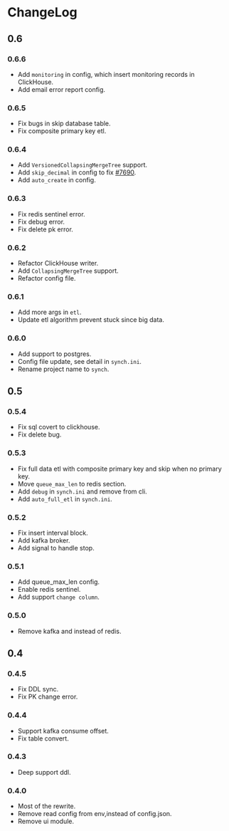 # ChangeLog

## 0.6

### 0.6.6

- Add `monitoring` in config, which insert monitoring records in ClickHouse.
- Add email error report config.

### 0.6.5

- Fix bugs in skip database table.
- Fix composite primary key etl.

### 0.6.4

- Add `VersionedCollapsingMergeTree` support.
- Add `skip_decimal` in config to fix [#7690](https://github.com/ClickHouse/ClickHouse/issues/7690).
- Add `auto_create` in config.

### 0.6.3

- Fix redis sentinel error.
- Fix debug error.
- Fix delete pk error.

### 0.6.2

- Refactor ClickHouse writer.
- Add `CollapsingMergeTree` support.
- Refactor config file.

### 0.6.1

- Add more args in `etl`.
- Update etl algorithm prevent stuck since big data.

### 0.6.0

- Add support to postgres.
- Config file update, see detail in `synch.ini`.
- Rename project name to `synch`.

## 0.5

### 0.5.4

- Fix sql covert to clickhouse.
- Fix delete bug.

### 0.5.3

- Fix full data etl with composite primary key and skip when no primary key.
- Move `queue_max_len` to redis section.
- Add `debug` in `synch.ini` and remove from cli.
- Add `auto_full_etl` in `synch.ini`.

### 0.5.2

- Fix insert interval block.
- Add kafka broker.
- Add signal to handle stop.

### 0.5.1

- Add queue_max_len config.
- Enable redis sentinel.
- Add support `change column`.

### 0.5.0

- Remove kafka and instead of redis.

## 0.4

### 0.4.5

- Fix DDL sync.
- Fix PK change error.

### 0.4.4

- Support kafka consume offset.
- Fix table convert.

### 0.4.3

- Deep support ddl.

### 0.4.0

- Most of the rewrite.
- Remove read config from env,instead of config.json.
- Remove ui module.
